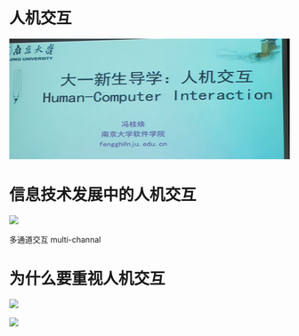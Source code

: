 # 人机交互

![](2020-10-14-18-40-24.png)

# 信息技术发展中的人机交互

![](2020-10-14-18-40-37.png)

多通道交互 multi-channal

# 为什么要重视人机交互

![](2020-10-14-18-59-41.png)

![](2020-10-14-19-01-33.png)